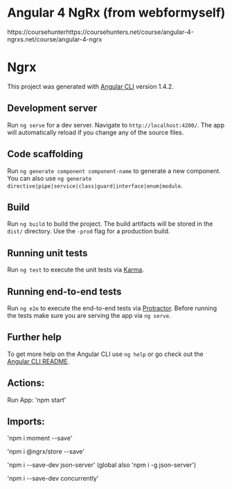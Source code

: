 # Angular 4 NgRx (from webformyself)
https://coursehunterhttps://coursehunters.net/course/angular-4-ngrxs.net/course/angular-4-ngrx

# Ngrx

This project was generated with [Angular CLI](https://github.com/angular/angular-cli) version 1.4.2.

## Development server

Run `ng serve` for a dev server. Navigate to `http://localhost:4200/`. The app will automatically reload if you change any of the source files.

## Code scaffolding

Run `ng generate component component-name` to generate a new component. You can also use `ng generate directive|pipe|service|class|guard|interface|enum|module`.

## Build

Run `ng build` to build the project. The build artifacts will be stored in the `dist/` directory. Use the `-prod` flag for a production build.

## Running unit tests

Run `ng test` to execute the unit tests via [Karma](https://karma-runner.github.io).

## Running end-to-end tests

Run `ng e2e` to execute the end-to-end tests via [Protractor](http://www.protractortest.org/).
Before running the tests make sure you are serving the app via `ng serve`.

## Further help

To get more help on the Angular CLI use `ng help` or go check out the [Angular CLI README](https://github.com/angular/angular-cli/blob/master/README.md).


## Actions:
Run App: 'npm start'

## Imports:
'npm i moment --save'

'npm i @ngrx/store --save'

'npm i --save-dev json-server'
(global also 'npm i -g json-server')

'npm i --save-dev concurrently'
